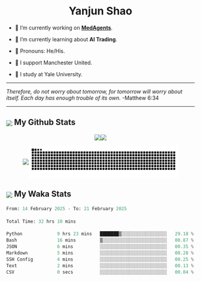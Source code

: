 

<h1 align="center">Yanjun Shao</h1>

- 🐒 I’m currently working on **[MedAgents](https://github.com/gersteinlab/MedAgents)**.

- 🦧 I’m currently learning about **AI Trading**.

- 🦍 Pronouns: He/His.

- 👹 I support Manchester United.

- 🐶 I study at Yale University.

---

<i> Therefore, do not worry about tomorrow, for tomorrow will worry about itself. Each day has enough trouble of its own. </i> -Matthew 6:34

---

<h2><img src="https://emojis.slackmojis.com/emojis/images/1579216111/7550/pikachu_wave.gif?1579216111" align="center" width="28" /> My Github Stats</h2>

<p align="center"><img align="center" src = "https://github-readme-stats.vercel.app/api?username=super-dainiu&show_icons=true&count_private=true&theme=tokyonight&hide=issues&line_height=30" width="400px"><img align="center" src = "https://github-readme-streak-stats.herokuapp.com/?user=super-dainiu&theme=tokyonight" width="400px"></p>

<p align="center"><img align="center" width="400px" src="https://github-readme-stats.vercel.app/api/top-langs/?username=super-dainiu&layout=compact&theme=tokyonight&hide=html,tex,jupyter%20notebook"><img align="center" width="400px" src="https://github.com/super-dainiu/super-dainiu/blob/output/github-contribution-grid-snake.svg"></p>

<h2><img src="https://emojis.slackmojis.com/emojis/images/1579216111/7550/pikachu_wave.gif?1579216111" align="center" width="28" /> My Waka Stats</h2>

<!--START_SECTION:waka-->

```python
From: 14 February 2025 - To: 21 February 2025

Total Time: 32 hrs 10 mins

Python             9 hrs 23 mins   ███████▒░░░░░░░░░░░░░░░░░   29.18 %
Bash               16 mins         ▒░░░░░░░░░░░░░░░░░░░░░░░░   00.87 %
JSON               6 mins          ░░░░░░░░░░░░░░░░░░░░░░░░░   00.35 %
Markdown           5 mins          ░░░░░░░░░░░░░░░░░░░░░░░░░   00.28 %
SSH Config         4 mins          ░░░░░░░░░░░░░░░░░░░░░░░░░   00.25 %
Text               2 mins          ░░░░░░░░░░░░░░░░░░░░░░░░░   00.13 %
CSV                0 secs          ░░░░░░░░░░░░░░░░░░░░░░░░░   00.04 %
```

<!--END_SECTION:waka-->
